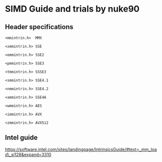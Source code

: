# SIMD Guide and trials by nuke90

## Header specifications
```
<mmintrin.h>  MMX

<xmmintrin.h> SSE

<emmintrin.h> SSE2

<pmmintrin.h> SSE3

<tmmintrin.h> SSSE3

<smmintrin.h> SSE4.1

<nmmintrin.h> SSE4.2

<ammintrin.h> SSE4A

<wmmintrin.h> AES

<immintrin.h> AVX

<zmmintrin.h> AVX512

```

## Intel guide

https://software.intel.com/sites/landingpage/IntrinsicsGuide/#text=_mm_load\_si128&expand=3310
